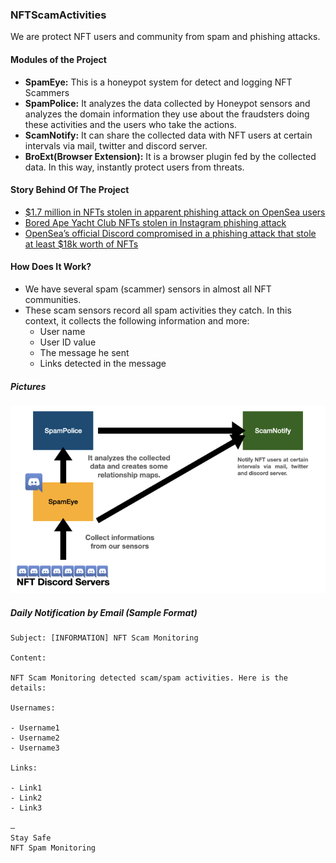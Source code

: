 ### NFTScamActivities

We are protect NFT users and community from spam and phishing attacks.

#### Modules of the Project

- **SpamEye:** This is a honeypot system for detect and logging NFT Scammers
- **SpamPolice:** It analyzes the data collected by Honeypot sensors and analyzes the domain information they use about the fraudsters doing these activities and the users who take the actions.
- **ScamNotify:** It can share the collected data with NFT users at certain intervals via mail, twitter and discord server.
- **BroExt(Browser Extension):** It is a browser plugin fed by the collected data. In this way, instantly protect users from threats.

#### Story Behind Of The Project

- [$1.7 million in NFTs stolen in apparent phishing attack on OpenSea users](https://www.theverge.com/2022/2/20/22943228/opensea-phishing-hack-smart-contract-bug-stolen-nft)
- [Bored Ape Yacht Club NFTs stolen in Instagram phishing attack](https://cointelegraph.com/news/bored-ape-yacht-club-nfts-stolen-in-instagram-phishing-attack)
- [OpenSea’s official Discord compromised in a phishing attack that stole at least $18k worth of NFTs](https://www.theverge.com/2022/5/6/23059715/nft-discord-phishing-opensea-youtube)

#### How Does It Work?

- We have several spam (scammer) sensors in almost all NFT communities.
- These scam sensors record all spam activities they catch. In this context, it collects the following information and more:
  * User name
  * User ID value
  * The message he sent
  * Links detected in the message

##### **Pictures**

<img src="https://github.com/besimaltnok/NFTScamActivities/blob/main/nft.png">


##### Daily Notification by Email (Sample Format)


```
Subject: [INFORMATION] NFT Scam Monitoring

Content:

NFT Scam Monitoring detected scam/spam activities. Here is the details:

Usernames:

- Username1
- Username2
- Username3

Links:

- Link1
- Link2
- Link3

—
Stay Safe
NFT Spam Monitoring
```
